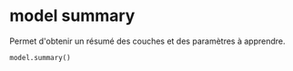 # model summary
Permet d'obtenir un résumé des couches et des paramètres à apprendre.
```python
model.summary()
```